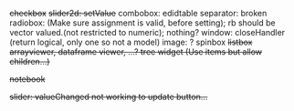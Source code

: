 <del>checkbox</del>
<del>slider2d: setValue</del>
combobox: edidtable
separator: broken
radiobox: (Make sure assignment is valid, before setting); rb should be vector valued.(not restricted to numeric); nothing?
window: closeHandler (return logical, only one so not a model)
image: ?
spinbox
<del>listbox</del>
<del>arrayviewer, dataframe viewer, ...?<del>
tree widget (Use items but allow children...)

<del>notebook</del>

<del>slider: valueChanged not working to update button...</del>
